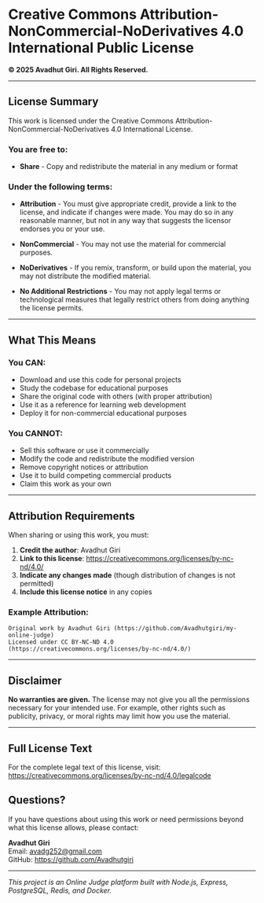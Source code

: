 # Creative Commons Attribution-NonCommercial-NoDerivatives 4.0 International Public License

**© 2025 Avadhut Giri. All Rights Reserved.**

---

## License Summary

This work is licensed under the Creative Commons Attribution-NonCommercial-NoDerivatives 4.0 International License.

### You are free to:

- **Share** - Copy and redistribute the material in any medium or format

### Under the following terms:

- **Attribution** - You must give appropriate credit, provide a link to the license, and indicate if changes were made. You may do so in any reasonable manner, but not in any way that suggests the licensor endorses you or your use.

- **NonCommercial** - You may not use the material for commercial purposes.

- **NoDerivatives** - If you remix, transform, or build upon the material, you may not distribute the modified material.

- **No Additional Restrictions** - You may not apply legal terms or technological measures that legally restrict others from doing anything the license permits.

---

## What This Means

### You CAN:
- Download and use this code for personal projects
- Study the codebase for educational purposes
- Share the original code with others (with proper attribution)
- Use it as a reference for learning web development
- Deploy it for non-commercial educational purposes

### You CANNOT:
- Sell this software or use it commercially
- Modify the code and redistribute the modified version
- Remove copyright notices or attribution
- Use it to build competing commercial products
- Claim this work as your own

---

## Attribution Requirements

When sharing or using this work, you must:

1. **Credit the author**: Avadhut Giri
2. **Link to this license**: https://creativecommons.org/licenses/by-nc-nd/4.0/
3. **Indicate any changes made** (though distribution of changes is not permitted)
4. **Include this license notice** in any copies

### Example Attribution:
```
Original work by Avadhut Giri (https://github.com/Avadhutgiri/my-online-judge)
Licensed under CC BY-NC-ND 4.0 (https://creativecommons.org/licenses/by-nc-nd/4.0/)
```

---

## Disclaimer

**No warranties are given.** The license may not give you all the permissions necessary for your intended use. For example, other rights such as publicity, privacy, or moral rights may limit how you use the material.

---

## Full License Text

For the complete legal text of this license, visit:
https://creativecommons.org/licenses/by-nc-nd/4.0/legalcode

## Questions?

If you have questions about using this work or need permissions beyond what this license allows, please contact:

**Avadhut Giri**  
Email: avadg252@gmail.com  
GitHub: https://github.com/Avadhutgiri

---

*This project is an Online Judge platform built with Node.js, Express, PostgreSQL, Redis, and Docker.*
